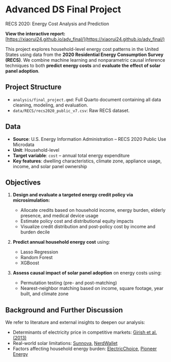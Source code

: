 # Advanced DS Final Project
RECS 2020: Energy Cost Analysis and Prediction

**View the interactive report:**  
[https://xiaorui24.github.io/adv_final/](https://xiaorui24.github.io/adv_final/)

This project explores household-level energy cost patterns in the United States using data from the **2020 Residential Energy Consumption Survey (RECS)**. We combine machine learning and nonparametric causal inference techniques to both **predict energy costs** and **evaluate the effect of solar panel adoption**.

## Project Structure

- `analysis/final_project.qmd`: Full Quarto document containing all data cleaning, modeling, and evaluation.
- `data/RECS/recs2020_public_v7.csv`: Raw RECS dataset.

## Data

- **Source**: U.S. Energy Information Administration – RECS 2020 Public Use Microdata
- **Unit**: Household-level
- **Target variable**: `cost` – annual total energy expenditure
- **Key features**: dwelling characteristics, climate zone, appliance usage, income, and solar panel ownership

##  Objectives
1. **Design and evaluate a targeted energy credit policy via microsimulation:**
   - Allocate credits based on household income, energy burden, elderly presence, and medical device usage
   - Estimate policy cost and distributional equity impacts
   - Visualize credit distribution and post-policy cost by income and burden decile

2. **Predict annual household energy cost** using:
   - Lasso Regression
   - Random Forest
   - XGBoost

3. **Assess causal impact of solar panel adoption** on energy costs using:
   - Permutation testing (pre- and post-matching)
   - Nearest-neighbor matching based on income, square footage, year built, and climate zone
     
## Background and Further Discussion

We refer to literature and external insights to deepen our analysis:
- Determinants of electricity price in competitive markets: [Girish et al. (2013)](https://www.researchgate.net/publication/306200084_Determinants_of_Electricity_Price_in_Competitive_Power_Market)
- Real-world solar limitations: [Sunnova](https://www.sunnova.com/watts-up/how-do-solar-panels-work-with-your-electric-bill), [NerdWallet](https://www.nerdwallet.com/article/mortgages/solar-panels-electric-bill)
- Factors affecting household energy burden: [ElectricChoice](https://www.electricchoice.com/blog/8-key-factors-impact-electricity-prices/), [Pioneer Energy](https://pioneerec.com/4-key-factors-that-affect-energy-bills/)
